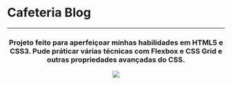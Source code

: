 <h1> Cafeteria Blog </h1>
<hr>
<h3 align="center">Projeto feito para aperfeiçoar minhas habilidades em HTML5 e CSS3. Pude práticar várias técnicas com Flexbox e CSS Grid e outras propriedades avançadas do CSS.</h3>
<p align="center">
    <img src="https://user-images.githubusercontent.com/58652794/93026878-8f5d7400-f5df-11ea-9148-5223ebe5693c.gif">
</p>